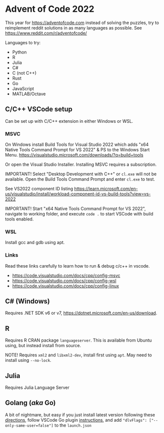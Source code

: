 # Advent of Code 2022
This year for https://adventofcode.com instead of solving the puzzles, try to
reimplement reddit solutions in as many languages as possible. See https://www.reddit.com/r/adventofcode/

Languages to try:
* Python
* R
* Julia
* C#
* C (not C++)
* Rust
* Go
* JavaScript
* MATLAB/Octave

## C/C++ VSCode setup
Can be set up with C/C++ extension in either Windows or WSL.

### MSVC
On Windows install Build Tools for Visual Studio 2022 which adds
"x64 Native Tools Command Prompt for VS 2022" & PS to the Windows Start Menu.
https://visualstudio.microsoft.com/downloads/?q=build+tools

Or open the Visual Studio Installer. Installing MSVC requires a subscription.

IMPORTANT! Select "Desktop Development with C++" or `cl.exe` will not be available.
Open the Build Tools Command Prompt and enter `cl.exe` to test.

See VS2022 component ID listing
https://learn.microsoft.com/en-us/visualstudio/install/workload-component-id-vs-build-tools?view=vs-2022

IMPORTANT! Start "x64 Native Tools Command Prompt for VS 2022", navigate to
working folder, and execute `code .` to start VSCode with build tools enabled.

### WSL
Install gcc and gdb using apt.

### Links
Read these links carefully to learn how to run & debug c/c++ in vscode.
* https://code.visualstudio.com/docs/cpp/config-msvc
* https://code.visualstudio.com/docs/cpp/config-wsl
* https://code.visualstudio.com/docs/cpp/config-linux

## C# (Windows)
Requires .NET SDK v6 or v7, https://dotnet.microsoft.com/en-us/download.

## R
Requires R CRAN package `languageserver`. This is available from Ubuntu using,
but instead install from source.

NOTE! Requires `xml2` and `libxml2-dev`, install first using `apt`. May need to
install using `--no-lock`.

## Julia
Requires Julia Language Server

## Golang (_aka_ Go)
A bit of nightmare, but easy if you just install latest version following these [directions](https://go.dev/doc/install), follow VSCode Go plugin [instructions](https://github.com/golang/vscode-go/wiki/features#run-and-test-in-the-editor), and add `"dlvFlags": ["--only-same-user=false"]` to the `launch.json`
